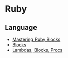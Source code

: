 # Ruby

## Language

* [Mastering Ruby Blocks](https://mixandgo.com/blog/mastering-ruby-blocks-in-less-than-5-minutes)
* [Blocks](http://rubylearning.com/satishtalim/ruby_blocks.html)
* [Lambdas, Blocks, Procs](http://awaxman11.github.io/blog/2013/08/05/what-is-the-difference-between-a-block/)
